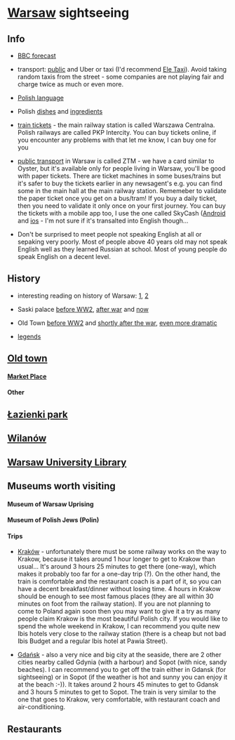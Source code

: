 # [Warsaw](https://en.wikipedia.org/wiki/Warsaw) sightseeing

## Info

* [BBC forecast](http://www.bbc.com/weather/756135)

* transport: [public](http://warszawa.jakdojade.pl/) and Uber or taxi (I'd recommend [Ele Taxi](http://en.eletaxi.pl)). Avoid taking random taxis from the street - some companies are not playing fair and charge twice as much or even more.

* [Polish language](http://www.bbc.co.uk/languages/polish/soap/facts.shtml)

* Polish [dishes](https://www.buzzfeed.com/jessicamisener/proof-polish-food-isnt-all-disgusting) and [ingredients](http://www.tastingpoland.com/food/polish_food_ingredients.html)

* [train tickets](https://www.intercity.pl/en/site/for-passengers/information/journey-planner.html) - the main railway station is called Warszawa Centralna. Polish railways are called PKP Intercity. You can buy tickets online, if you encounter any problems with that let me know, I can buy one for you

* [public transport](http://www.ztm.waw.pl/index.php?c=110&l=2) in Warsaw is called ZTM - we have a card similar to Oyster, but it's available only for people living in Warsaw, you'll be good with paper tickets. There are ticket machines in some buses/trains but it's safer to buy the tickets earlier in any newsagent's e.g. you can find some in the main hall at the main railway station. Rememeber to validate the paper ticket once you get on a bus/tram! If you buy a daily ticket, then you need to validate it only once on your first journey. You can buy the tickets with a mobile app too, I use the one called SkyCash ([Android](https://play.google.com/store/apps/details?id=com.skycash.beta) and [ios](https://itunes.apple.com/pl/app/skycash/id320226186) - I'm not sure if it's transalted into English though...

* Don't be surprised to meet people not speaking English at all or sepaking very poorly. Most of people above 40 years old may not speak English well as they learned Russian at school. Most of young people do speak English on a decent level.

## History

* interesting reading on history of Warsaw: [1](http://www.localhistories.org/warsaw.html), [2](https://www.theguardian.com/society/2016/oct/25/meet-poles-who-went-home-warsaw-london-poland-return)

* Saski palace [before WW2](http://fotopolska.eu/foto/173/173259.jpg), [after war](https://www.warszawa.ap.gov.pl/saska/img/08-07.jpg) and [now](http://10bkpanc.wp.mil.pl/plik/image/2015_aktualnosci/09_wrzesien/aktualnosci_201506492.jpg)

* Old Town [before WW2](https://upload.wikimedia.org/wikipedia/commons/0/0c/Warszawa-Rynek_Starego_Miasta-XIX.jpg) and [shortly after the war](https://upload.wikimedia.org/wikipedia/commons/f/fd/Old_Town_Warsaw_waf-2012-1501-31%281945%29.jpg), [even more dramatic](https://upload.wikimedia.org/wikipedia/commons/0/0f/Warsaw_Old_Town_1945.jpg)

* [legends](http://warsawtour.pl/en/warsaw-for-everyone/for-kids/warsaw-legends-3160.html?page=0,0)

## [Old town](https://en.wikipedia.org/wiki/Warsaw_Old_Town)

#### [Market Place](https://en.wikipedia.org/wiki/Old_Town_Market_Place,_Warsaw)

#### Other

## [Łazienki park](https://en.wikipedia.org/wiki/Łazienki_Park)

## [Wilanów](https://en.wikipedia.org/wiki/Wilanów)

## [Warsaw University Library](https://en.wikipedia.org/wiki/Warsaw_University_Library)

## Museums worth visiting

#### Museum of Warsaw Uprising

#### Museum of Polish Jews (Polin)


#### 

#### Trips

* [Kraków](https://github.com/elaq/sightseeing/blob/master/krakow.md) - unfortunately there must be some railway works on the way to Krakow, because it takes around 1 hour longer to get to Krakow than usual... It's around 3 hours 25 minutes to get there (one-way), which makes it probably too far for a one-day trip (?). On the other hand, the train is comfortable and the restaurant coach is a part of it, so you can have a decent breakfast/dinner without losing time. 4 hours in Krakow should be enough to see most famous places (they are all within 30 minutes on foot from the railway station). If you are not planning to come to Poland again soon then you may want to give it a try as many people claim Krakow is the most beautiful Polish city. If you would like to spend the whole weekend in Krakow, I can recommend you quite new Ibis hotels very close to the railway station (there is a cheap but not bad Ibis Budget and a regular Ibis hotel at Pawia Street).

* [Gdańsk](https://en.wikipedia.org/wiki/Tricity,_Poland) - also a very nice and big city at the seaside, there are 2 other cities nearby called Gdynia (with a harbour) and Sopot (with nice, sandy beaches). I can recommend you to get off the train either in Gdansk (for sightseeing) or in Sopot (if the weather is hot and sunny you can enjoy it at the beach :-)). It takes around 2 hours 45 minutes to get to Gdansk and 3 hours 5 minutes to get to Sopot. The train is very similar to the one that goes to Krakow, very comfortable, with restaurant coach and air-conditioning.

## Restaurants
